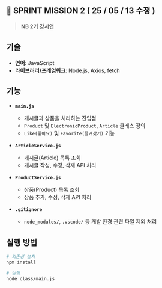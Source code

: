 ## 🌝 SPRINT MISSION 2  ( 25 / 05 / 13  수정 )
>**NB 2기 강시연**


## 기술  
- **언어**: JavaScript  
- **라이브러리/프레임워크**: Node.js, Axios, fetch

## 기능 

- **`main.js`**  
  - 게시글과 상품을 처리하는 진입점  
  - `Product` 및 `ElectronicProduct`, `Article` 클래스 정의  
  - `Like(좋아요)` 및 `Favorite(즐겨찾기)` 기능  

- **`ArticleService.js`**  
  - 게시글(Article) 목록 조회  
  - 게시글 작성, 수정, 삭제 API 처리  

- **`ProductService.js`**  
  - 상품(Product) 목록 조회  
  - 상품 추가, 수정, 삭제 API 처리

- **`.gitignore`**  
  - `node_modules/`, `.vscode/` 등 개발 환경 관련 파일 제외 처리  


## 실행 방법

```bash
# 의존성 설치
npm install

# 실행
node class/main.js
